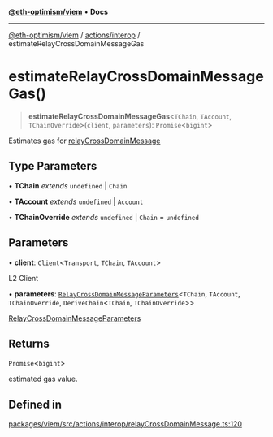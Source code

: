 [**@eth-optimism/viem**](../../../README.md) • **Docs**

***

[@eth-optimism/viem](../../../README.md) / [actions/interop](../README.md) / estimateRelayCrossDomainMessageGas

# estimateRelayCrossDomainMessageGas()

> **estimateRelayCrossDomainMessageGas**\<`TChain`, `TAccount`, `TChainOverride`\>(`client`, `parameters`): `Promise`\<`bigint`\>

Estimates gas for [relayCrossDomainMessage](relayCrossDomainMessage.md)

## Type Parameters

• **TChain** *extends* `undefined` \| `Chain`

• **TAccount** *extends* `undefined` \| `Account`

• **TChainOverride** *extends* `undefined` \| `Chain` = `undefined`

## Parameters

• **client**: `Client`\<`Transport`, `TChain`, `TAccount`\>

L2 Client

• **parameters**: [`RelayCrossDomainMessageParameters`](../type-aliases/RelayCrossDomainMessageParameters.md)\<`TChain`, `TAccount`, `TChainOverride`, `DeriveChain`\<`TChain`, `TChainOverride`\>\>

[RelayCrossDomainMessageParameters](../type-aliases/RelayCrossDomainMessageParameters.md)

## Returns

`Promise`\<`bigint`\>

estimated gas value.

## Defined in

[packages/viem/src/actions/interop/relayCrossDomainMessage.ts:120](https://github.com/ethereum-optimism/ecosystem/blob/ddb96adf4653afc97ea0f64c5d67dd4ec467ac08/packages/viem/src/actions/interop/relayCrossDomainMessage.ts#L120)
